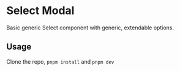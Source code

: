 # Select Modal

Basic generic Select component with generic, extendable options.

## Usage

Clone the repo, `pnpm install` and `pnpm dev`
